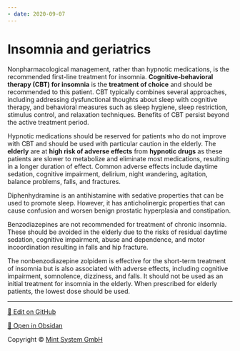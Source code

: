 ```yaml
---
- date: 2020-09-07
---
```


# Insomnia and geriatrics

<!--  Geriatrics insomnia treatment -->

Nonpharmacological management, rather than hypnotic medications, is the recommended first-line treatment for insomnia. **Cognitive-behavioral therapy (CBT) for insomnia** is the **treatment of choice** and should be recommended to this patient. CBT typically combines  several approaches, including addressing dysfunctional thoughts about  sleep with cognitive therapy, and behavioral measures such as sleep  hygiene, sleep restriction, stimulus control, and relaxation  techniques. Benefits of CBT persist beyond the active treatment period.

Hypnotic medications should be reserved for patients who do not improve with CBT and should be used with particular caution in the elderly. The **elderly** are at **high risk of adverse effects** from **hypnotic drugs** as these patients are slower to metabolize and eliminate most  medications, resulting in a longer duration of effect. Common adverse  effects include daytime sedation, cognitive impairment, delirium, night  wandering, agitation, balance problems, falls, and fractures.

Diphenhydramine is an antihistamine with sedative  properties that can be used to promote sleep. However, it has  anticholinergic properties that can cause confusion and worsen benign  prostatic hyperplasia and constipation.

Benzodiazepines are not recommended for treatment of chronic insomnia.  These should be avoided in the elderly due to the risks of residual  daytime sedation, cognitive impairment, abuse and dependence, and motor  incoordination resulting in falls and hip fracture.

The nonbenzodiazepine zolpidem is effective for the short-term  treatment of insomnia but is also associated with adverse effects,  including cognitive impairment, somnolence, dizziness, and falls. It  should not be used as an initial treatment for insomnia in the elderly.  When prescribed for elderly patients, the lowest dose should be used.


<hr>

[📝 Edit on GitHub](https://github.com/Mint-System/Knowledge/blob/master/Insomnia%20and%20geriatrics.md)

[📂 Open in Obsidan](obsidian://open?vault=Knowledge%20Mint%20System&file=Insomnia%20and%20geriatrics.md ':target=_self')

<footer>Copyright © <a href="https://www.mint-system.ch/">Mint System GmbH</a></footer>